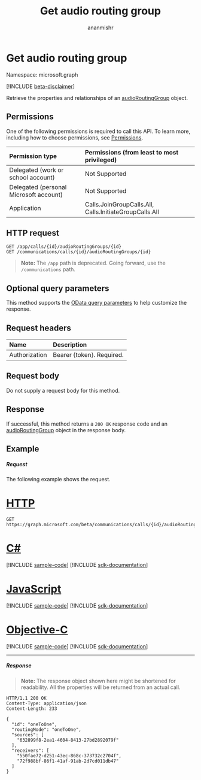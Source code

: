 ﻿---
title: "Get audio routing group"
description: "Retrieve the properties and relationships of an audioRoutingGroup object."
author: "ananmishr"
localization_priority: Normal
ms.prod: "cloud-communications"
doc_type: apiPageType
---

# Get audio routing group

Namespace: microsoft.graph

[!INCLUDE [beta-disclaimer](../../includes/beta-disclaimer.md)]

Retrieve the properties and relationships of an [audioRoutingGroup](../resources/audioroutinggroup.md) object.

## Permissions

One of the following permissions is required to call this API. To learn more, including how to choose permissions, see [Permissions](/graph/permissions-reference).

| Permission type                        | Permissions (from least to most privileged)            |
| :------------------------------------- | :----------------------------------------------------- |
| Delegated (work or school account)     | Not Supported                                          |
| Delegated (personal Microsoft account) | Not Supported                                          |
| Application                            | Calls.JoinGroupCalls.All, Calls.InitiateGroupCalls.All |

## HTTP request

<!-- { "blockType": "ignored" } -->

```http
GET /app/calls/{id}/audioRoutingGroups/{id}
GET /communications/calls/{id}/audioRoutingGroups/{id}
```

> **Note:** The `/app` path is deprecated. Going forward, use the `/communications` path.

## Optional query parameters

This method supports the [OData query parameters](/graph/query-parameters) to help customize the response.

## Request headers

| Name          | Description               |
| :------------ | :------------------------ |
| Authorization | Bearer {token}. Required. |

## Request body

Do not supply a request body for this method.

## Response

If successful, this method returns a `200 OK` response code and an [audioRoutingGroup](../resources/audioroutinggroup.md) object in the response body.

## Example

##### Request

The following example shows the request.

# [HTTP](#tab/http)

<!-- {
  "blockType": "request",
  "name": "get-audioRoutingGroup"
}-->

```msgraph-interactive
GET https://graph.microsoft.com/beta/communications/calls/{id}/audioRoutingGroups/{id}
```

# [C#](#tab/csharp)

[!INCLUDE [sample-code](../includes/snippets/csharp/get-audioroutinggroup-csharp-snippets.md)]
[!INCLUDE [sdk-documentation](../includes/snippets/snippets-sdk-documentation-link.md)]

# [JavaScript](#tab/javascript)

[!INCLUDE [sample-code](../includes/snippets/javascript/get-audioroutinggroup-javascript-snippets.md)]
[!INCLUDE [sdk-documentation](../includes/snippets/snippets-sdk-documentation-link.md)]

# [Objective-C](#tab/objc)

[!INCLUDE [sample-code](../includes/snippets/objc/get-audioroutinggroup-objc-snippets.md)]
[!INCLUDE [sdk-documentation](../includes/snippets/snippets-sdk-documentation-link.md)]

---

##### Response

> **Note:** The response object shown here might be shortened for readability. All the properties will be returned from an actual call.

<!-- {
  "blockType": "response",
  "truncated": true,
  "@odata.type": "microsoft.graph.audioRoutingGroup"
} -->

```http
HTTP/1.1 200 OK
Content-Type: application/json
Content-Length: 233

{
  "id": "oneToOne",
  "routingMode": "oneToOne",
  "sources": [
    "632899f8-2ea1-4604-8413-27bd2892079f"
  ],
  "receivers": [
    "550fae72-d251-43ec-868c-373732c2704f",
    "72f988bf-86f1-41af-91ab-2d7cd011db47"
  ]
}
```

<!-- uuid: 8fcb5dbc-d5aa-4681-8e31-b001d5168d79
2015-10-25 14:57:30 UTC -->

<!--
{
  "type": "#page.annotation",
  "description": "Get audioRoutingGroup",
  "keywords": "",
  "section": "documentation",
  "tocPath": "",
  "suppressions": [
  ]
}
-->
